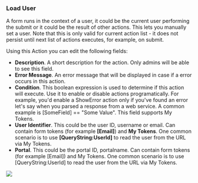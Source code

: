### Load User

A form runs in the context of a user, it could be the current user performing the submit or it could be the result of other actions. This lets you manually set a user. Note that this is only valid for current action list - it does not persist until next list of actions executes, for example, on submit.

Using this Action you can edit the following fields:

* **Description**. A short description for the action. Only admins will be able to see this field.
* **Error Message**. An error message that will be displayed in case if a error occurs in this action.
* **Condition**. This boolean expression is used to determine if this action will execute. Use it to enable or disable actions programatically. For example, you'd enable a ShowError action only if you've found an error let's say when you parsed a response from a web service. A common example is \[SomeField\] == "Some Value". This field supports My Tokens.
* **User Identifier**. This could be the user ID, username or email. Can contain form tokens \(for example **\[Email\]**\) and **My Tokens**. One common scenario is to use **\[QueryString:UserId\]** to read the user from the URL via My Tokens.
* **Portal**. This could be the portal ID, portalname. Can contain form tokens \(for example \[Email\]\) and My Tokens. One common scenario is to use \[QueryString:UserId\] to read the user from the URL via My Tokens.

![](https://static.dnnsharp.com/documentation/load_user.png)


